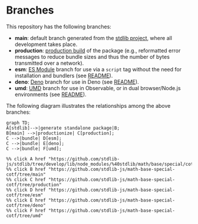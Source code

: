 <!--

@license Apache-2.0

Copyright (c) 2022 The Stdlib Authors.

Licensed under the Apache License, Version 2.0 (the "License");
you may not use this file except in compliance with the License.
You may obtain a copy of the License at

    http://www.apache.org/licenses/LICENSE-2.0

Unless required by applicable law or agreed to in writing, software
distributed under the License is distributed on an "AS IS" BASIS,
WITHOUT WARRANTIES OR CONDITIONS OF ANY KIND, either express or implied.
See the License for the specific language governing permissions and
limitations under the License.

-->

# Branches

This repository has the following branches:

-   **main**: default branch generated from the [stdlib project][stdlib-url], where all development takes place.
-   **production**: [production build][production-url] of the package (e.g., reformatted error messages to reduce bundle sizes and thus the number of bytes transmitted over a network).
-   **esm**: [ES Module][esm-url] branch for use via a `script` tag without the need for installation and bundlers (see [README][esm-readme]).
-   **deno**: [Deno][deno-url] branch for use in Deno (see [README][deno-readme]).
-   **umd**: [UMD][umd-url] branch for use in Observable, or in dual browser/Node.js environments (see [README][umd-readme]).

The following diagram illustrates the relationships among the above branches:

```mermaid
graph TD;
A[stdlib]-->|generate standalone package|B;
B[main] -->|productionize| C[production];
C -->|bundle| D[esm];
C -->|bundle| E[deno];
C -->|bundle| F[umd];

%% click A href "https://github.com/stdlib-js/stdlib/tree/develop/lib/node_modules/%40stdlib/math/base/special/cotf"
%% click B href "https://github.com/stdlib-js/math-base-special-cotf/tree/main"
%% click C href "https://github.com/stdlib-js/math-base-special-cotf/tree/production"
%% click D href "https://github.com/stdlib-js/math-base-special-cotf/tree/esm"
%% click E href "https://github.com/stdlib-js/math-base-special-cotf/tree/deno"
%% click F href "https://github.com/stdlib-js/math-base-special-cotf/tree/umd"
```

[stdlib-url]: https://github.com/stdlib-js/stdlib/tree/develop/lib/node_modules/%40stdlib/math/base/special/cotf
[production-url]: https://github.com/stdlib-js/math-base-special-cotf/tree/production
[deno-url]: https://github.com/stdlib-js/math-base-special-cotf/tree/deno
[deno-readme]: https://github.com/stdlib-js/math-base-special-cotf/blob/deno/README.md
[umd-url]: https://github.com/stdlib-js/math-base-special-cotf/tree/umd
[umd-readme]: https://github.com/stdlib-js/math-base-special-cotf/blob/umd/README.md
[esm-url]: https://github.com/stdlib-js/math-base-special-cotf/tree/esm
[esm-readme]: https://github.com/stdlib-js/math-base-special-cotf/blob/esm/README.md